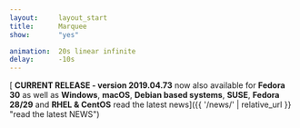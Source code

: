 ```yaml
---
layout:		layout_start
title:		Marquee
show:		"yes"

animation:	20s linear infinite
delay:		-10s
---
```

[<span class="icon fa-bullhorn"></span> **CURRENT RELEASE - version 2019.04.73** now also available for **Fedora 30** as well as **Windows**, **macOS**, **Debian based systems**, **SUSE**, **Fedora 28/29** and **RHEL & CentOS** <span class="icon fa-code"></span> read the latest news]({{ '/news/' | relative_url }} "read the latest NEWS")